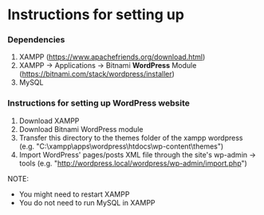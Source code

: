 # Instructions for setting up

### Dependencies
1. XAMPP (https://www.apachefriends.org/download.html)
2. XAMPP -> Applications -> Bitnami **WordPress** Module (https://bitnami.com/stack/wordpress/installer)
3. MySQL


### Instructions for setting up WordPress website
1. Download XAMPP
2. Download Bitnami WordPress module
3. Transfer this directory to the themes folder of the xampp wordpress 
(e.g. "C:\xampp\apps\wordpress\htdocs\wp-content\themes")
4. Import WordPress' pages/posts XML file through the site's wp-admin -> tools 
(e.g. "http://wordpress.local/wordpress/wp-admin/import.php")

NOTE:
- You might need to restart XAMPP
- You do not need to run MySQL in XAMPP
